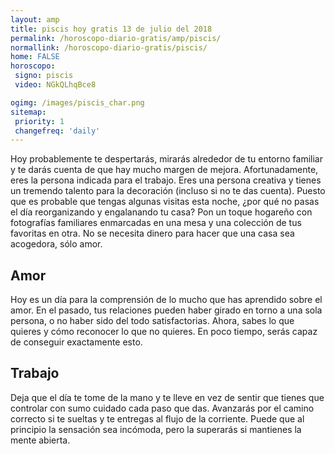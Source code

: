 ```yaml
---
layout: amp
title: piscis hoy gratis 13 de julio del 2018 
permalink: /horoscopo-diario-gratis/amp/piscis/
normallink: /horoscopo-diario-gratis/piscis/
home: FALSE
horoscopo:
 signo: piscis
 video: NGkQLhqBce8

ogimg: /images/piscis_char.png
sitemap:
 priority: 1
 changefreq: 'daily'
---
```



Hoy probablemente te despertarás, mirarás alrededor de tu entorno familiar y te darás cuenta de que hay mucho margen de mejora. Afortunadamente, eres la persona indicada para el trabajo. Eres una persona creativa y tienes un tremendo talento para la decoración (incluso si no te das cuenta). Puesto que es probable que tengas algunas visitas esta noche, ¿por qué no pasas el día reorganizando y engalanando tu casa? Pon un toque hogareño con fotografías familiares enmarcadas en una mesa y una colección de tus favoritas en otra. No se necesita dinero para hacer que una casa sea acogedora, sólo amor.

## Amor

Hoy es un día para la comprensión de lo mucho que has aprendido sobre el amor. En el pasado, tus relaciones pueden haber girado en torno a una sola persona, o no haber sido del todo satisfactorias. Ahora, sabes lo que quieres y cómo reconocer lo que no quieres. En poco tiempo, serás capaz de conseguir exactamente esto.

## Trabajo

Deja que el día te tome de la mano y te lleve en vez de sentir que tienes que controlar con sumo cuidado cada paso que das. Avanzarás por el camino correcto si te sueltas y te entregas al flujo de la corriente. Puede que al principio la sensación sea incómoda, pero la superarás si mantienes la mente abierta.